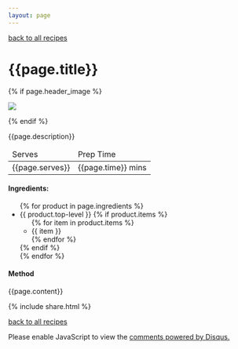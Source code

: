```yaml
---
layout: page
---
```


<p>
<a href="{{ site.url }}{{site.baseurl}}/recipes">back to all recipes</a>
</p>

<h1> {{page.title}}</h1>
{% if page.header_image %}
  <p>
    <img src="{{page.header_image}}">
  </p>
{% endif %}

<p>
{{page.description}}
</p>

<table>
<thead>
<tr>
<td>Serves</td>
<td>Prep Time</td>
</tr>
</thead>
<tr>
<td>{{page.serves}}</td>
<td>{{page.time}} mins</td>
</tr>
</table>



<h4>Ingredients:</h4>
<ul>
  {% for product in page.ingredients %}
  <li>{{ product.top-level }}
  {% if product.items %}
    <ul>
    {% for item in product.items %}
      <li>{{ item }}</li>
    {% endfor %}
    </ul>
  {% endif %}</li>
  {% endfor %}
</ul>

<h4>Method</h4>

{{page.content}}

{% include share.html %}

<p>
<a href="{{ site.url }}{{site.baseurl}}/recipes">back to all recipes</a>
</p>

<div id="disqus_thread"></div>
<script>
  var disqus_config = function () {
    this.page.url = '{{page.url | absolute_url}}';
    this.page.identifier = '{{page.url | absolute_url}}';
  };

  (function() {
    var d = document, s = d.createElement('script');
    s.src = 'https://{{ site.disqus.shortname }}.disqus.com/embed.js';
    s.setAttribute('data-timestamp', +new Date());
    (d.head || d.body).appendChild(s);
  })();
</script>
<noscript>
Please enable JavaScript to view the <a href="https://disqus.com/?ref_noscript">comments powered by Disqus.</a>
</noscript>
